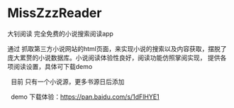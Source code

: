 # MissZzzReader
大钊阅读  完全免费的小说搜索阅读app
 


通过 抓取第三方小说网站的html页面，来实现小说的搜索以及内容获取，摆脱了庞大累赘的小说数据库。小说阅读体验性良好，阅读功能仿照掌阅实现，
提供各项阅读设置，具体可下载demo


 
目前 只有一个小说源，更多书源日后添加



 
demo 下载体验：https://pan.baidu.com/s/1dFlHYE1
